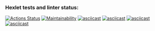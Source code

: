 ### Hexlet tests and linter status:

[![Actions Status](https://github.com/asfodei/frontend-project-44/workflows/hexlet-check/badge.svg)](https://github.com/asfodei/frontend-project-44/actions)
[![Maintainability](https://api.codeclimate.com/v1/badges/3d81637374b4f8e180ce/maintainability)](https://codeclimate.com/github/asfodei/frontend-project-44/maintainability)
[![asciicast](https://asciinema.org/a/HmWt8z1Oc4A5XFobA29juaj3C.svg)](https://asciinema.org/a/HmWt8z1Oc4A5XFobA29juaj3C)
[![asciicast](https://asciinema.org/a/UgtFz3nBrVqXJVXmumaAIvJHs.svg)](https://asciinema.org/a/UgtFz3nBrVqXJVXmumaAIvJHs)
[![asciicast](https://asciinema.org/a/uIMfUBme56IdYEamDhGrYV499.svg)](https://asciinema.org/a/uIMfUBme56IdYEamDhGrYV499)
[![asciicast](https://asciinema.org/a/bxBC9rjo6bpbERHoues14Mqk9.svg)](https://asciinema.org/a/bxBC9rjo6bpbERHoues14Mqk9)
